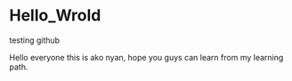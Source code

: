 # Hello_Wrold
testing github

Hello everyone this is ako nyan, hope you guys can learn from my learning path. 
